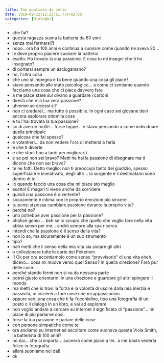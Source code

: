 ```yaml
---
title: Fai qualcosa di bello
date: 2019-09-22T12:21:11.776+02:00
categories: [dialoghi]
---
```


- che fai?
- questa ragazza suona la batteria da 80 anni
- senza mai fermarsi?!
- nooo.. ora ha 100 anni e continua a suonare come quando ne aveva 20...
- le deve proprio piacere suonare la batteria
- esatto. Ha trovato la sua passione. E cosa tu mi insegni che ti ho insegnato?
- di portarsi sempre un asciugamano?
- no, l'altra cosa
- che uno si impegna e fa bene quando una cosa gli piace?
- stavo pensando allo stato psicologico... a come ci sentiamo quando facciamo una cosa che ci piace davvero fare
- a me piace stare sul divano a guardare i cartoni
- diresti che é la tua vera passione?
- uhmmm se dicessi si?
- non ci crederei... ma tutto é possibile. In ogni caso sei giovane devi ancora esplorare ottomila cose
- e tu l'hai trovata la tua passione?
- so di averne molte... forse toppe... e stavo pensando a come individuare quella principale
- qualcosa che fai spesso?
- e volentieri... da non vedere l'ora di mettersi a farla
- e che ti diverte
- e che studi fino a tardi per migliorarti
- e se poi non sei bravo? Metti he hai la passione di disegnare ma ti dicono che non sei bravo?
- te ne fotti. Detto meglio: non ti preoccupi tanto del giudizio, spesso superficiale e immotivato, degli altri... la sorgente e il destinatario sono dentro di te
- io quando faccio una cosa che mi piace sto meglio
- esatto! E magari ti viene anche da sorridere
- quindi una passione é divertente?
- sicuramente é intima con le proprio emozioni più sincere
- tu pensi si possa cambiare passione durante la proprio vita?
- perché no?
- uno potrebbe aver passione per la passione?
- ahahah genio ... beh se io scopro che quello che voglio fare nella vita abbia senso per me... andrò sempre alla sua ricerca
- intendi che la passione é il senso della vita?
- non lo so, ma sicuramente é un suo strumento
- tipo?
- bah metti che il senso della mia vita sia aiutare gli altri
- o collezionare tutte le carte dei Pokemon 
- !! Ok per ora accettiamolo come senso “provvisorio” di una vita eheh.. dicevo... cosa mi muove verso quel Senso? In quella direzione? Farò pur delle cose...
- perché stando fermi non si va da nessuna parte
- potrei giusto orientarmi in una direzione e guardare gli altri spingere il mondo
- ma metti che io trovi la forza e la volontà di uscire dalla mia inerzia e passività, io inizierei a fare cose che mi appassionino
- oppure vedi una cosa che ti fa l'occhiolino, tipo una fotografia di un posto o il dialogo in un libro, e vai ad esplorare
- non voglio andare a cercare su internet il significato di “passione”... mi piace di più parlarne così.
- forse la tua passione é parlare delle cose
- con persone simpatiche come te
- ora andiamo su internet ad ascoltare come suonava questa Viola Smith, la batterista di 100 anni?
- no dai... che ci importa... suonerà come piace a lei.. a me basta vederla felice in fotografia
- allora suoniamo noi dai!
- ok